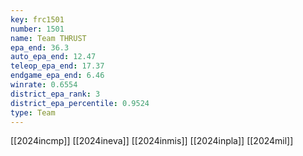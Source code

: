 ```yaml
---
key: frc1501
number: 1501
name: Team THRUST
epa_end: 36.3
auto_epa_end: 12.47
teleop_epa_end: 17.37
endgame_epa_end: 6.46
winrate: 0.6554
district_epa_rank: 3
district_epa_percentile: 0.9524
type: Team
---
```

[[2024incmp]]
[[2024ineva]]
[[2024inmis]]
[[2024inpla]]
[[2024mil]]
